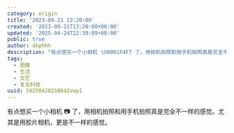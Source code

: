 ```yaml
---
category: origin
title: '2023-09-21 13:20:00'
created: '2023-09-21T13:20:00+08:00'
updated: '2025-04-24T22:39:09+08:00'
public: true
author: dkphhh
description: "有点想买一个小相机 \U0001F4F7 了，用相机拍照和用手机拍照真是完全不一样的感觉。尤其是用胶片相机，更是不一样的感觉……"
tags:
  - 图像
  - 生活
  - 文艺
  - 复古科技
uuid: 20250420210642vwp1
---
```


有点想买一个小相机 📷 了，用相机拍照和用手机拍照真是完全不一样的感觉。尤其是用胶片相机，更是不一样的感觉。
